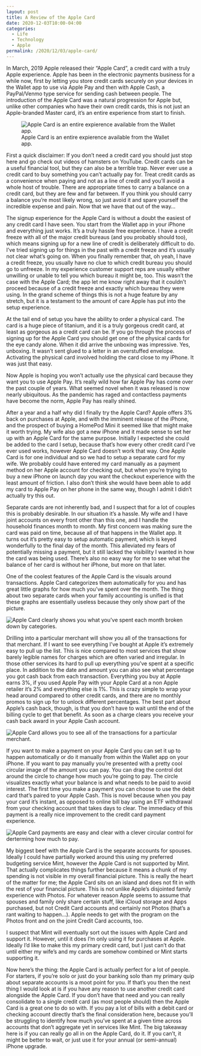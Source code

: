 ```yaml
---
layout: post
title: A Review of the Apple Card
date: 2020-12-03T10:00-04:00
categories:
  - Life
  - Technology
  - Apple
permalink: /2020/12/03/apple-card/
---
```


In March, 2019 Apple released their “Apple Card”, a credit card with a truly Apple experience. Apple has been in the electronic payments business for a while now, first by letting you store credit cards securely on your devices in the Wallet app to use via Apple Pay and then with Apple Cash, a PayPal/Venmo type service for sending cash between people. The introduction of the Apple Card was a natural progression for Apple but, unlike other companies who have their own credit cards, this is not just an Apple-branded Master card, it’s an entire experience from start to finish.

<!-- excerpt -->

<figure>
<img src="{{site.url}}/assets/apple-card-overview.jpg" srcset="{{site.url}}/assets/apple-card-overview.jpg, {{site.url}}/assets/apple-card-overview@2x.jpg 2x" alt="Apple Card is an entire expierence available from the Wallet app." class="post-img third" />
<figcaption>Apple Card is an entire expierence available from the Wallet app.</figcaption>
</figure>

First a quick disclaimer: If you don’t need a credit card you should just stop here and go check out videos of hamsters on YouTube. Credit cards can be a useful financial tool, but they can also be a terrible trap. Never ever use a credit card to buy something you can’t actually pay for. Treat credit cards as a convenience when paying and not as a line of credit and you’ll avoid a whole host of trouble. There are appropriate times to carry a balance on a credit card, but they are few and far between. If you think you should carry a balance you’re most likely wrong, so just avoid it and spare yourself the incredible expense and pain. Now that we have that out of the way…

The signup experience for the Apple Card is without a doubt the easiest of any credit card I have seen. You start from the Wallet app in your iPhone and everything just works. It’s a truly hassle free experience. I have a credit freeze with all of the major credit bureaus (and you probably should too), which means signing up for a new line of credit is deliberately difficult to do. I’ve tried signing up for things in the past with a credit freeze and it’s usually not clear what’s going on. When you finally remember that, oh yeah, I have a credit freeze, you usually have no clue to which credit bureau you should go to unfreeze. In my experience customer support reps are usually either unwilling or unable to tell you which bureau it might be, too. This wasn’t the case with the Apple Card; the app let me know right away that it couldn’t proceed because of a credit freeze and exactly which bureau they were using. In the grand scheme of things this is not a huge feature by any stretch, but it is a testament to the amount of care Apple has put into the setup experience.

At the tail end of setup you have the ability to order a physical card. The card is a huge piece of titanium, and it is a truly gorgeous credit card, at least as gorgeous as a credit card can be. If you go through the process of signing up for the Apple Card you should get one of the physical cards for the eye candy alone. When it did arrive the unboxing was impressive. Yes, unboxing. It wasn’t sent glued to a letter in an overstuffed envelope. Activating the physical card involved holding the card close to my iPhone. It was just that easy.

Now Apple is hoping you won’t actually use the physical card because they want you to use Apple Pay. It’s really wild how far Apple Pay has come over the past couple of years. What seemed novel when it was released is now nearly ubiquitous. As the pandemic has raged and contactless payments have become the norm, Apple Pay has really shined.

After a year and a half why did I finally try the Apple Card? Apple offers 3% back on purchases at Apple, and with the imminent release of the iPhone, and the prospect of buying a HomePod Mini it seemed like that might make it worth trying. My wife also got a new iPhone and it made sense to set her up with an Apple Card for the same purpose. Initially I expected she could be added to the card I setup, because that’s how every other credit card I’ve ever used works, however Apple Card doesn’t work that way. One Apple Card is for one individual and so we had to setup a separate card for my wife. We probably could have entered my card manually as a payment method on her Apple account for checking out, but when you’re trying to buy a new iPhone on launch day you want the checkout experience with the least amount of friction. I also don’t think she would have been able to add my card to Apple Pay on her phone in the same way, though I admit I didn’t actually try this out.

Separate cards are not inherently bad, and I suspect that for a lot of couples this is probably desirable. In our situation it’s a hassle. My wife and I have joint accounts on every front other than this one, and I handle the household finances month to month. My first concern was making sure the card was paid on time, because all of that happens in the Wallet app. It turns out it’s pretty easy to setup automatic payment, which is keyed wonderfully to the final day of the month. This alleviated my fears of potentially missing a payment, but it still lacked the visibility I wanted in how the card was being used. There’s also no easy way for me to see what the balance of her card is without her iPhone, but more on that later.

One of the coolest features of the Apple Card is the visuals around transactions. Apple Card categorizes them automatically for you and has great little graphs for how much you’ve spent over the month. The thing about two separate cards when your family accounting is unified is that these graphs are essentially useless because they only show part of the picture.

<img src="{{site.url}}/assets/apple-card-monthly-spending.jpg" srcset="{{site.url}}/assets/apple-card-monthly-spending.jpg, {{site.url}}/assets/apple-card-monthly-spending@2x.jpg 2x" alt="Apple Card clearly shows you what you've spent each month broken down by categories." class="post-img third" />

Drilling into a particular merchant will show you all of the transactions for that merchant. If I want to see everything I’ve bought at Apple it’s extremely easy to pull up the list. This is nice compared to most services that show barely legible names for charges which are often varied and irregular. In those other services its hard to pull up everything you’ve spent at a specific place. In addition to the date and amount you can also see what percentage you got cash back from each transaction. Everything you buy at Apple earns 3%, if you used Apple Pay with your Apple Card at a non Apple retailer it’s 2% and everything else is 1%. This is crazy simple to wrap your head around compared to other credit cards, and there are no monthly promos to sign up for to unlock different percentages. The best part about Apple’s cash back, though, is that you don’t have to wait until the end of the billing cycle to get that benefit. As soon as a charge clears you receive your cash back award in your Apple Cash account.

<img src="{{site.url}}/assets/apple-card-transactions.jpg" srcset="{{site.url}}/assets/apple-card-transactions.jpg, {{site.url}}/assets/apple-card-transactions@2x.jpg 2x" alt="Apple Card allows you to see all of the transactions for a particular merchant." class="post-img third" />

If you want to make a payment on your Apple Card you can set it up to happen automatically or do it manually from within the Wallet app on your iPhone. If you want to pay manually you’re presented with a pretty cool circular image of the amount you can pay. You can drag the control dot around the circle to change how much you’re going to pay. The circle visualizes exactly what your balance is and what needs to be paid to avoid interest. The first time you make a payment you can choose to use the debit card that’s paired to your Apple Cash. This is novel because when you pay your card it’s instant, as opposed to online bill bay using an ETF withdrawal from your checking account that takes days to clear. The immediacy of this payment is a really nice improvement to the credit card payment experience.

<img src="{{site.url}}/assets/apple-card-payment.jpg" srcset="{{site.url}}/assets/apple-card-payment.jpg, {{site.url}}/assets/apple-card-payment@2x.jpg 2x" alt="Apple Card payments are easy and clear with a clever circular control for derterming how much to pay." class="post-img third" />

My biggest beef with the Apple Card is the separate accounts for spouses. Ideally I could have partially worked around this using my preferred budgeting service Mint, however the Apple Card is not supported by Mint. That actually complicates things further because it means a chunk of my spending is not visible in my overall financial picture. This is really the heart of the matter for me; the Apple Card sits on an island and does not fit in with the rest of your financial picture. This is not unlike Apple’s disjointed family experience with Photos. For whatever reason Apple seems to assume that spouses and family only share certain stuff, like iCloud storage and Apps purchased, but not Credit Card accounts and certainly not Photos (that’s a rant waiting to happen…). Apple needs to get with the program on the Photos front and on the joint Credit Card accounts, too.

I suspect that Mint will eventually sort out the issues with Apple Card and support it. However, until it does I’m only using it for purchases at Apple. Ideally I’d like to make this my primary credit card, but I just can’t do that until either my wife’s and my cards are somehow combined or Mint starts supporting it.

Now here’s the thing: the Apple Card is actually perfect for a lot of people. For starters, if you’re solo or just do your banking solo than my primary quip about separate accounts is a moot point for you. If that’s you then the next thing I would look at is if you have any reason to use another credit card alongside the Apple Card. If you don’t have that need and you can really consolidate to a single credit card (as most people should) then the Apple Card is a great one to do so with. If you pay a lot of bills with a debit card or checking account directly that’s the final consideration here, because you’ll be struggling to identify how much you’ve spent at a given time across accounts that don’t aggregate yet in services like Mint. The big takeaway here is if you can really go all in on the Apple Card, do it. If you can’t, it might be better to wait, or just use it for your annual (or semi-annual) iPhone upgrade.
